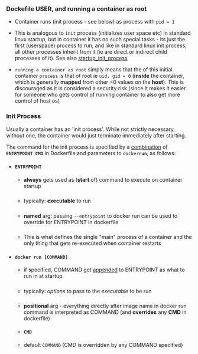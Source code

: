 

### Dockefile USER, and running a container as root

- Container runs (init process - see below) as process with `pid = 1`
- This is analogous to `init` process (initializes user space etc) in standard linux startup, but in container it has no such special tasks - its just the first (userspace) process to run, and like in standard linux init process, all other   processes inherit from it (ie are direct or indirect child processes of it). 
See also [startup_init_process](../../../../../linux/startup_init_process.md)

- `running a container as root` simply means that the of this initial container `process` is that of root ie `uid, gid = 0` (**inside** the container, which is generally **mapped** from other >0 values on the **host**).
 This is discouraged as it is considered a security risk (since it makes it easier for someone who gets control of running container to also get more control of host os)




### Init Process

Usually a container has an 'init process'. While not strictly necessary, without one, the container would just terminate immediately after starting.

The command for the init process is specified by a [combination](./exec_shell_forms.md) of **`ENTRYPOINT CMD`** in Dockerfile and parameters to `docker`**`run`**, as follows:

- #### `ENTRYPOINT` 
    - **always** gets used as (**start** of) command to execute on container startup
    #####
    - typically: **executable** to run
    #####
    - **named** arg: passing `--entrypoint` to docker run can be used to override for ENTRYPOINT in dockerfile
    #####
    - This is what defines the single "main" process of a container and the only thing that gets re-executed when container restarts

- #### `docker run [COMMAND]`
     - if specified, COMMAND get [appended](./exec_shell_forms.md) to ENTRYPOINT as what to run in  at startup
     #####
     - typically: *options* to pass to the *executable* to be run
     #####
     - **positional** arg - everything directly after image name in docker run command is interpreted as COMMAND (and  **overrides** any **CMD** in dockerfile)
  
    - ####  `CMD`
    - default `COMMAND` (CMD is overridden by any COMMAND specified)

